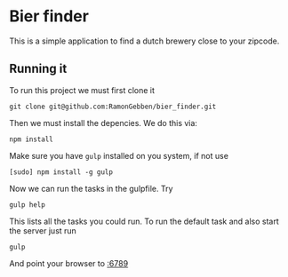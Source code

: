 


# Bier finder

This is a simple application to find a dutch brewery close to your zipcode.

## Running it

To run this project we must first clone it

	git clone git@github.com:RamonGebben/bier_finder.git

Then we must install the depencies. We do this via:

	npm install

Make sure you have `gulp` installed on you system, if not use

	[sudo] npm install -g gulp

Now we can run the tasks in the gulpfile. Try

	gulp help

This lists all the tasks you could run. To run the default task and also start the server just run

	gulp

And point your browser to [:6789](http://localhost:6789)